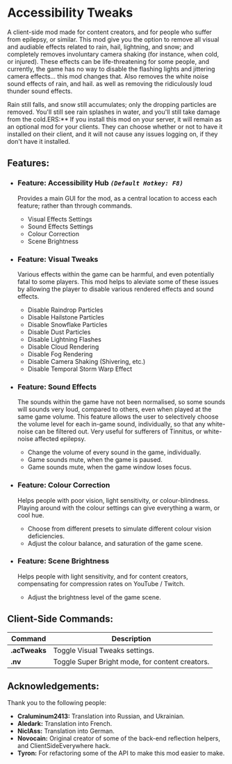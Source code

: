 # Accessibility Tweaks

A client-side mod made for content creators, and for people who suffer from epilepsy, or similar. This mod give you the option to remove all visual and audiable effects related to rain, hail, lightning, and snow; and completely removes involuntary camera shaking (for instance, when cold, or injured). These effects can be life-threatening for some people, and currently, the game has no way to disable the flashing lights and jittering camera effects... this mod changes that. Also removes the white noise sound effects of rain, and hail. as well as removing the ridiculously loud thunder sound effects.

Rain still falls, and snow still accumulates; only the dropping particles are removed. You'll still see rain splashes in water, and you'll still take damage from the cold.ERS:** If you install this mod on your server, it will remain as an optional mod for your clients. They can choose whether or not to have it installed on their client, and it will not cause any issues logging on, if they don't have it installed.

## Features:
  
 - ### Feature: Accessibility Hub ***`(Default Hotkey: F8)`***

    Provides a main GUI for the mod, as a central location to access each feature; rather than through commands.

    - Visual Effects Settings
    - Sound Effects Settings
    - Colour Correction
    - Scene Brightness

 - ### Feature: Visual Tweaks

    Various effects within the game can be harmful, and even potentially fatal to some players. This mod helps to aleviate some of these issues by allowing the player to disable various rendered effects and sound effects.

    - Disable Raindrop Particles
    - Disable Hailstone Particles
    - Disable Snowflake Particles
    - Disable Dust Particles
    - Disable Lightning Flashes
    - Disable Cloud Rendering
    - Disable Fog Rendering
    - Disable Camera Shaking (Shivering, etc.)
    - Disable Temporal Storm Warp Effect

 - ### Feature: Sound Effects
    
    The sounds within the game have not been normalised, so some sounds will sounds very loud, compared to others, even when played at the same game volume.
    This feature allows the user to selectively choose the volume level for each in-game sound, individually, so that any white-noise can be filtered out.
    Very useful for sufferers of Tinnitus, or white-noise affected epilepsy.
    
    - Change the volume of every sound in the game, individually.
    - Game sounds mute, when the game is paused.
    - Game sounds mute, when the game window loses focus.

 - ### Feature: Colour Correction

    Helps people with poor vision, light sensitivity, or colour-blindness. Playing around with the colour settings can give everything a warm, or cool hue.

    - Choose from different presets to simulate different colour vision deficiencies.
    - Adjust the colour balance, and saturation of the game scene.

 - ### Feature: Scene Brightness

    Helps people with light sensitivity, and for content creators, compensating for compression rates on YouTube / Twitch.

    - Adjust the brightness level of the game scene.

## Client-Side Commands:

| Command               | Description |
| ---                   | --- |
| **.acTweaks**			| Toggle Visual Tweaks settings. |
| **.nv**			    | Toggle Super Bright mode, for content creators. |

## Acknowledgements:

Thank you to the following people:

 - **Craluminum2413:** Translation into Russian, and Ukrainian.
 - **Aledark:** Translation into French.
 - **NiclAss:** Translation into German.
 - **Novocain:** Original creator of some of the back-end reflection helpers, and ClientSideEverywhere hack.
 - **Tyron:** For refactoring some of the API to make this mod easier to make.
